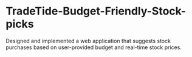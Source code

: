 # TradeTide-Budget-Friendly-Stock-picks
Designed and implemented a web application that suggests stock purchases based on user-provided budget and real-time stock prices.
